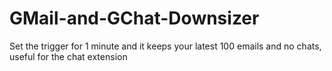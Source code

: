 # GMail-and-GChat-Downsizer
Set the trigger for 1 minute and it keeps your latest 100 emails and no chats, useful for the chat extension
